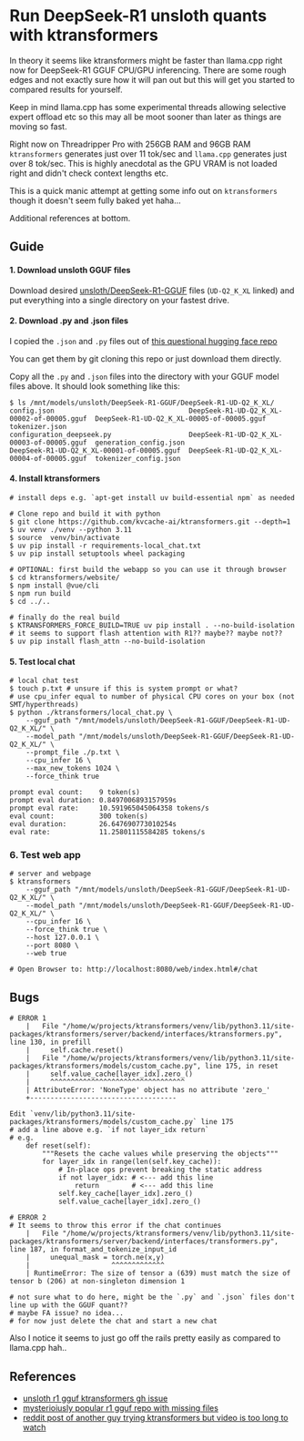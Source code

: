 Run DeepSeek-R1 unsloth quants with ktransformers
===
In theory it seems like ktransformers might be faster than llama.cpp right
now for DeepSeek-R1 GGUF CPU/GPU inferencing. There are some rough edges
and not exactly sure how it will pan out but this will get you started
to compared results for yourself.

Keep in mind llama.cpp has some experimental threads allowing selective
expert offload etc so this may all be moot sooner than later as things
are moving so fast.

Right now on Threadripper Pro with 256GB RAM and 96GB RAM `ktransformers`
generates just over 11 tok/sec and `llama.cpp` generates just over 8
tok/sec. This is highly anecdotal as the GPU VRAM is not loaded right
and didn't check context lengths etc.

This is a quick manic attempt at getting some info out on `ktransformers`
though it doesn't seem fully baked yet haha...

Additional references at bottom.

## Guide
#### 1. Download unsloth GGUF files
Download desired
[unsloth/DeepSeek-R1-GGUF](https://huggingface.co/unsloth/DeepSeek-R1-GGUF/tree/main/DeepSeek-R1-UD-Q2_K_XL)
files (`UD-Q2_K_XL` linked) and put everything into a single directory
on your fastest drive.

#### 2. Download .py and .json files
I copied the `.json` and `.py` files out of [this questional hugging face repo](https://huggingface.co/is210379/DeepSeek-R1-UD-IQ1_S/discussions/1)

You can get them by git cloning this repo or just download them directly.

Copy all the `.py` and `.json` files into the directory with your GGUF model files above. It should look something like this:
```
$ ls /mnt/models/unsloth/DeepSeek-R1-GGUF/DeepSeek-R1-UD-Q2_K_XL/
config.json                                 DeepSeek-R1-UD-Q2_K_XL-00002-of-00005.gguf  DeepSeek-R1-UD-Q2_K_XL-00005-of-00005.gguf  tokenizer.json
configuration_deepseek.py                   DeepSeek-R1-UD-Q2_K_XL-00003-of-00005.gguf  generation_config.json
DeepSeek-R1-UD-Q2_K_XL-00001-of-00005.gguf  DeepSeek-R1-UD-Q2_K_XL-00004-of-00005.gguf  tokenizer_config.json
```

#### 4. Install ktransformers
```
# install deps e.g. `apt-get install uv build-essential npm` as needed

# Clone repo and build it with python
$ git clone https://github.com/kvcache-ai/ktransformers.git --depth=1
$ uv venv ./venv --python 3.11
$ source  venv/bin/activate
$ uv pip install -r requirements-local_chat.txt
$ uv pip install setuptools wheel packaging

# OPTIONAL: first build the webapp so you can use it through browser
$ cd ktransformers/website/
$ npm install @vue/cli
$ npm run build
$ cd ../..

# finally do the real build
$ KTRANSFORMERS_FORCE_BUILD=TRUE uv pip install . --no-build-isolation
# it seems to support flash attention with R1?? maybe?? maybe not??
$ uv pip install flash_attn --no-build-isolation
```

#### 5. Test local chat
```
# local chat test
$ touch p.txt # unsure if this is system prompt or what?
# use cpu_infer equal to number of physical CPU cores on your box (not SMT/hyperthreads)
$ python ./ktransformers/local_chat.py \
    --gguf_path "/mnt/models/unsloth/DeepSeek-R1-GGUF/DeepSeek-R1-UD-Q2_K_XL/" \
    --model_path "/mnt/models/unsloth/DeepSeek-R1-GGUF/DeepSeek-R1-UD-Q2_K_XL/" \
    --prompt_file ./p.txt \
    --cpu_infer 16 \
    --max_new_tokens 1024 \
    --force_think true

prompt eval count:    9 token(s)
prompt eval duration: 0.8497006893157959s
prompt eval rate:     10.591965045064358 tokens/s
eval count:           300 token(s)
eval duration:        26.647690773010254s
eval rate:            11.25801115584285 tokens/s
```

### 6. Test web app
```
# server and webpage
$ ktransformers
    --gguf_path "/mnt/models/unsloth/DeepSeek-R1-GGUF/DeepSeek-R1-UD-Q2_K_XL/" \
    --model_path "/mnt/models/unsloth/DeepSeek-R1-GGUF/DeepSeek-R1-UD-Q2_K_XL/" \
    --cpu_infer 16 \
    --force_think true \
    --host 127.0.0.1 \
    --port 8080 \
    --web true

# Open Browser to: http://localhost:8080/web/index.html#/chat
```

## Bugs
```
# ERROR 1
    |   File "/home/w/projects/ktransformers/venv/lib/python3.11/site-packages/ktransformers/server/backend/interfaces/ktransformers.py", line 130, in prefill
    |     self.cache.reset()
    |   File "/home/w/projects/ktransformers/venv/lib/python3.11/site-packages/ktransformers/models/custom_cache.py", line 175, in reset
    |     self.value_cache[layer_idx].zero_()
    |     ^^^^^^^^^^^^^^^^^^^^^^^^^^^^^^^^^
    | AttributeError: 'NoneType' object has no attribute 'zero_'
    +------------------------------------

Edit `venv/lib/python3.11/site-packages/ktransformers/models/custom_cache.py` line 175
# add a line above e.g. `if not layer_idx return`
# e.g.
    def reset(self):
        """Resets the cache values while preserving the objects"""
        for layer_idx in range(len(self.key_cache)):
            # In-place ops prevent breaking the static address
            if not layer_idx: # <--- add this line
                return        # <--- add this line
            self.key_cache[layer_idx].zero_()
            self.value_cache[layer_idx].zero_()

# ERROR 2
# It seems to throw this error if the chat continues
    |   File "/home/w/projects/ktransformers/venv/lib/python3.11/site-packages/ktransformers/server/backend/interfaces/transformers.py", line 187, in format_and_tokenize_input_id
    |     unequal_mask = torch.ne(x,y)
    |                    ^^^^^^^^^^^^^
    | RuntimeError: The size of tensor a (639) must match the size of tensor b (206) at non-singleton dimension 1

# not sure what to do here, might be the `.py` and `.json` files don't line up with the GGUF quant??
# maybe FA issue? no idea...
# for now just delete the chat and start a new chat
```

Also I notice it seems to just go off the rails pretty easily as compared to llama.cpp hah..

## References
* [unsloth r1 gguf ktransformers gh issue](https://github.com/kvcache-ai/ktransformers/issues/186#issuecomment-2659894815)
* [mysterioiusly popular r1 gguf repo with missing files](https://huggingface.co/is210379/DeepSeek-R1-UD-IQ1_S/discussions/1)
* [reddit post of another guy trying ktransformers but video is too long to watch](https://www.reddit.com/r/LocalLLaMA/comments/1ioybsf/comment/mcs1g9n/)
